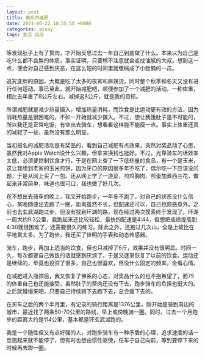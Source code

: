 ```yaml
---
layout: post
title: 佛系的减肥
date: 2021-06-22 10:55:50 +0800
categories: essay
tags: 生活 运动
---
```


等发现肚子上有了赘肉，才开始反思过去一年自己到底做了什么。本来以为自己是吃什么都不会胖的体质，事实证明，只要稍不注意就会变成油腻的大叔。想到这一点，便会对自己感到厌恶，在这么短的时间里就缴械成了小肚腩的一员。

追究变胖的原因，大概是吃了太多的夜宵和麻辣烫，同时整个秋季和冬天又没有进行任何运动。事已至此，就开始减肥吧，顺便参加了一个减肥的活动，一称体重，相比去年重了8公斤左右。减掉这8公斤，就是我的目标。

所谓减肥就是减少热量摄入，增加热量消耗，而饮食是比运动更有效的方法，因为消耗热量是很困难的，不如一开始就减少摄入。不过，想让我饿肚子是不可能的，所以我还是正常吃饭，有空出去骑车，想看看这样能不能瘦一点。事实上体重还真的减轻了一些，虽然没有那么明显。

当初报名的减肥活动是有奖品的，看到自己减肥有点效果，突然对奖品动了心思，虽然我对Apple Watch没什么兴趣，但拿来换钱也挺好。不过，光靠骑车的话效率太低，必须要控制饮食才行，于是在网上查了一下低热量的食品，有一个是玉米，这让我想到老家的玉米煎饼，因为牙口的原因很多年不吃了，偶尔吃一下应该没问题，于是从网上买了一包。还从网上学了一道菜，煎鸡胸肉、煎蛋加煮西兰花，做起来非常简单，味道也很可口，我也做了好几次。

在不想出去骑车的晚上，我又开始跑步，一年多不跑了，对自己的状态没什么信心，某晚随便出去跑了一圈，距离虽然不长，但配速还可以，自己也颇感意外。之前也去玄武湖跑过步，但没有找到环湖的路，现在经过两次摸索终于发现了。环湖一周大约9.3公里，我跑起来还比较轻松，最快的配速是4:44，但想把成绩提高到4:30就很困难了，还需要很久的练习。除此之外，还跑过几次山，全是上坡比在平地累太多。为了跑步，我还买了佳明的手表和动态传感器。

骑车，跑步，再加上适当的饮食，但也只减掉了6斤，效果并没有很明显。时间一久，每次都要自己做饭的话就感到厌烦了，于是又逐渐恢复了以前的饮食。运动还是继续的，毕竟也投资了很多，自己也很喜欢，但没什么固定的频率，全看心情。

在减肥进入瓶颈后，我又恢复了佛系的心态，对奖品什么的也不抱希望了，而75的体重自己也还能接受，虽然肚子的赘肉还没有下去，跑步骑车的负担也挺大的。之后就慢慢来吧，只要自己持续骑下去跑下去，总会瘦下去的。

在买车之后的两个半月里，有记录的骑行距离是1376公里，刚开始是骑到周边的城市，最近找了两条50-70公里的路线，早上或傍晚骑一圈。同时，过去一个月跑步的距离大约是114公里，基本都是环玄武湖跑的。

我是一个随性但又有点好强的人，对跑步骑车有一种矛盾的心理，追求速度的话一旦跑起来就不能停了，但有时也想由惯性驱使，任车子自己向前，等到要停下来的时候再去蹬一圈。